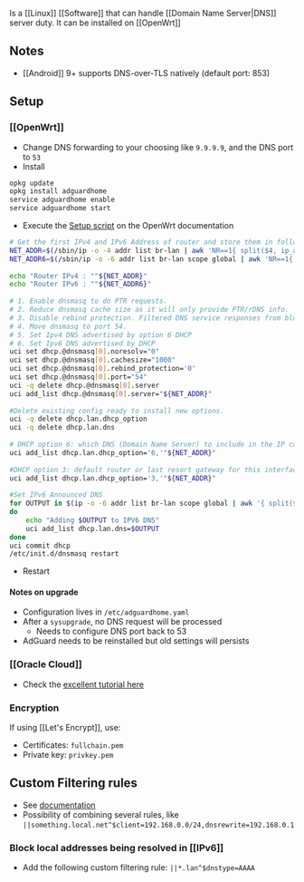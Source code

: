 Is a [[Linux]] [[Software]] that can handle [[Domain Name Server|DNS]] server duty.
It can be installed on [[OpenWrt]]
## Notes
- [[Android]] 9+ supports DNS-over-TLS natively (default port: 853)
## Setup
### [[OpenWrt]]
- Change DNS forwarding to your choosing like `9.9.9.9`, and the DNS port to `53`
- Install
```sh
opkg update
opkg install adguardhome
service adguardhome enable
service adguardhome start
```
- Execute the [Setup script](https://openwrt.org/docs/guide-user/services/dns/adguard-home#setup) on the OpenWrt documentation
```sh
# Get the first IPv4 and IPv6 Address of router and store them in following variables for use during the script.
NET_ADDR=$(/sbin/ip -o -4 addr list br-lan | awk 'NR==1{ split($4, ip_addr, "/"); print ip_addr[1] }')
NET_ADDR6=$(/sbin/ip -o -6 addr list br-lan scope global | awk 'NR==1{ split($4, ip_addr, "/"); print ip_addr[1] }')
 
echo "Router IPv4 : ""${NET_ADDR}"
echo "Router IPv6 : ""${NET_ADDR6}"
 
# 1. Enable dnsmasq to do PTR requests.
# 2. Reduce dnsmasq cache size as it will only provide PTR/rDNS info.
# 3. Disable rebind protection. Filtered DNS service responses from blocked domains are 0.0.0.0 which causes dnsmasq to fill the system log with possible DNS-rebind attack detected messages.
# 4. Move dnsmasq to port 54.
# 5. Set Ipv4 DNS advertised by option 6 DHCP 
# 6. Set Ipv6 DNS advertised by DHCP
uci set dhcp.@dnsmasq[0].noresolv="0"
uci set dhcp.@dnsmasq[0].cachesize="1000"
uci set dhcp.@dnsmasq[0].rebind_protection='0'
uci set dhcp.@dnsmasq[0].port="54"
uci -q delete dhcp.@dnsmasq[0].server
uci add_list dhcp.@dnsmasq[0].server="${NET_ADDR}"
 
#Delete existing config ready to install new options.
uci -q delete dhcp.lan.dhcp_option
uci -q delete dhcp.lan.dns
 
# DHCP option 6: which DNS (Domain Name Server) to include in the IP configuration for name resolution
uci add_list dhcp.lan.dhcp_option='6,'"${NET_ADDR}" 
 
#DHCP option 3: default router or last resort gateway for this interface
uci add_list dhcp.lan.dhcp_option='3,'"${NET_ADDR}"
 
#Set IPv6 Announced DNS
for OUTPUT in $(ip -o -6 addr list br-lan scope global | awk '{ split($4, ip_addr, "/"); print ip_addr[1] }')
do
	echo "Adding $OUTPUT to IPV6 DNS"
	uci add_list dhcp.lan.dns=$OUTPUT
done
uci commit dhcp
/etc/init.d/dnsmasq restart
```
- Restart
#### Notes on upgrade
- Configuration lives in `/etc/adguardhome.yaml`
- After a `sysupgrade`, no DNS request will be processed
	- Needs to configure DNS port back to 53
- AdGuard needs to be reinstalled but old settings will persists 
### [[Oracle Cloud]]
- Check the [excellent tutorial here](https://jmcglock.substack.com/p/installing-adguard-home-on-oracle)
### Encryption
If using [[Let's Encrypt]], use:
- Certificates: `fullchain.pem`
- Private key: `privkey.pem`
## Custom Filtering rules
- See [documentation](https://github.com/AdguardTeam/AdGuardHome/wiki/Hosts-Blocklists#client)
- Possibility of combining several rules, like `||something.local.net^$client=192.168.0.0/24,dnsrewrite=192.168.0.1`
### Block local addresses being resolved in [[IPv6]]
- Add the following custom filtering rule: `||*.lan^$dnstype=AAAA`